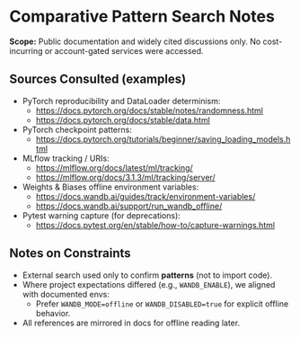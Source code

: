 # Comparative Pattern Search Notes

**Scope:** Public documentation and widely cited discussions only. No cost-incurring or account-gated services were accessed.

## Sources Consulted (examples)
- PyTorch reproducibility and DataLoader determinism:
  - https://docs.pytorch.org/docs/stable/notes/randomness.html
  - https://docs.pytorch.org/docs/stable/data.html
- PyTorch checkpoint patterns:
  - https://docs.pytorch.org/tutorials/beginner/saving_loading_models.html
- MLflow tracking / URIs:
  - https://mlflow.org/docs/latest/ml/tracking/
  - https://mlflow.org/docs/3.1.3/ml/tracking/server/
- Weights & Biases offline environment variables:
  - https://docs.wandb.ai/guides/track/environment-variables/
  - https://docs.wandb.ai/support/run_wandb_offline/
- Pytest warning capture (for deprecations):
  - https://docs.pytest.org/en/stable/how-to/capture-warnings.html

## Notes on Constraints
- External search used only to confirm **patterns** (not to import code).
- Where project expectations differed (e.g., `WANDB_ENABLE`), we aligned with documented envs:
  - Prefer `WANDB_MODE=offline` or `WANDB_DISABLED=true` for explicit offline behavior.
- All references are mirrored in docs for offline reading later.
